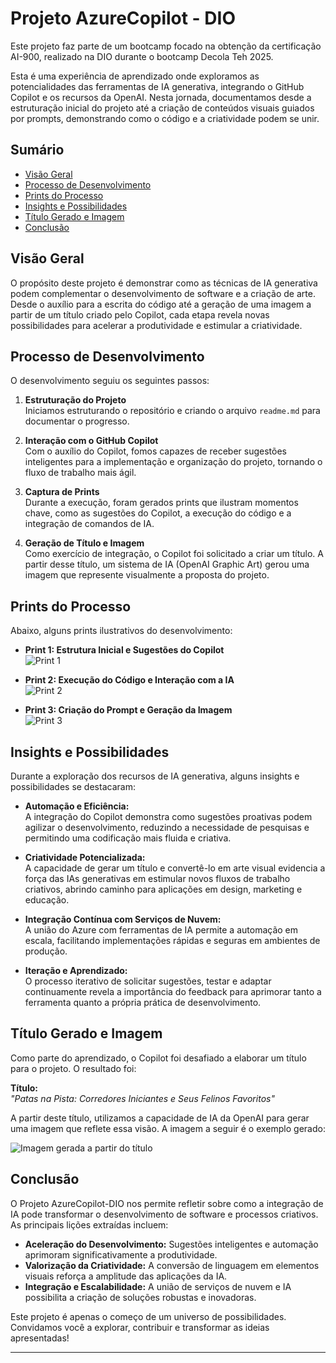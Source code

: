 # Projeto AzureCopilot - DIO

Este projeto faz parte de um bootcamp focado na obtenção da certificação AI-900, realizado na DIO durante o bootcamp Decola Teh 2025. 


Esta é uma experiência de aprendizado onde exploramos as potencialidades das ferramentas de IA generativa, integrando o GitHub Copilot e os recursos da OpenAI. Nesta jornada, documentamos desde a estruturação inicial do projeto até a criação de conteúdos visuais guiados por prompts, demonstrando como o código e a criatividade podem se unir.

## Sumário
- [Visão Geral](#vis%C3%A3o-geral)
- [Processo de Desenvolvimento](#processo-de-desenvolvimento)
- [Prints do Processo](#prints-do-processo)
- [Insights e Possibilidades](#insights-e-possibilidades)
- [Título Gerado e Imagem](#t%C3%ADtulo-gerado-e-imagem)
- [Conclusão](#conclus%C3%A3o)

## Visão Geral
O propósito deste projeto é demonstrar como as técnicas de IA generativa podem complementar o desenvolvimento de software e a criação de arte. Desde o auxílio para a escrita do código até a geração de uma imagem a partir de um título criado pelo Copilot, cada etapa revela novas possibilidades para acelerar a produtividade e estimular a criatividade.

## Processo de Desenvolvimento
O desenvolvimento seguiu os seguintes passos:
1. **Estruturação do Projeto**  
   Iniciamos estruturando o repositório e criando o arquivo `readme.md` para documentar o progresso.
   
2. **Interação com o GitHub Copilot**  
   Com o auxílio do Copilot, fomos capazes de receber sugestões inteligentes para a implementação e organização do projeto, tornando o fluxo de trabalho mais ágil.
   
3. **Captura de Prints**  
   Durante a execução, foram gerados prints que ilustram momentos chave, como as sugestões do Copilot, a execução do código e a integração de comandos de IA.
   
4. **Geração de Título e Imagem**  
   Como exercício de integração, o Copilot foi solicitado a criar um título. A partir desse título, um sistema de IA (OpenAI Graphic Art) gerou uma imagem que represente visualmente a proposta do projeto.

## Prints do Processo
Abaixo, alguns prints ilustrativos do desenvolvimento:

- **Print 1: Estrutura Inicial e Sugestões do Copilot**  
  ![Print 1](https://github.com/user-attachments/assets/f5f4a8b9-714a-45f3-83af-489e18c718a5)  

- **Print 2: Execução do Código e Interação com a IA**  
  ![Print 2](https://github.com/user-attachments/assets/191b1f79-a214-46c6-84aa-ccbfb78aed9f)  

- **Print 3: Criação do Prompt e Geração da Imagem**  
  ![Print 3](https://github.com/user-attachments/assets/71661db4-9c59-4e02-b0e6-12ee37fbc39b)  



## Insights e Possibilidades
Durante a exploração dos recursos de IA generativa, alguns insights e possibilidades se destacaram:

- **Automação e Eficiência:**  
  A integração do Copilot demonstra como sugestões proativas podem agilizar o desenvolvimento, reduzindo a necessidade de pesquisas e permitindo uma codificação mais fluida e criativa.

- **Criatividade Potencializada:**  
  A capacidade de gerar um título e convertê-lo em arte visual evidencia a força das IAs generativas em estimular novos fluxos de trabalho criativos, abrindo caminho para aplicações em design, marketing e educação.

- **Integração Contínua com Serviços de Nuvem:**  
  A união do Azure com ferramentas de IA permite a automação em escala, facilitando implementações rápidas e seguras em ambientes de produção.

- **Iteração e Aprendizado:**  
  O processo iterativo de solicitar sugestões, testar e adaptar continuamente revela a importância do feedback para aprimorar tanto a ferramenta quanto a própria prática de desenvolvimento.

## Título Gerado e Imagem
Como parte do aprendizado, o Copilot foi desafiado a elaborar um título para o projeto. O resultado foi:

**Título:**  
*"Patas na Pista: Corredores Iniciantes e Seus Felinos Favoritos"*

A partir deste título, utilizamos a capacidade de IA da OpenAI para gerar uma imagem que reflete essa visão. A imagem a seguir é o exemplo gerado:

![Imagem gerada a partir do título](https://github.com/user-attachments/assets/bd3dc29a-0473-480d-81e4-74df8245f2c8)



## Conclusão
O Projeto AzureCopilot-DIO nos permite refletir sobre como a integração de IA pode transformar o desenvolvimento de software e processos criativos. As principais lições extraídas incluem:

- **Aceleração do Desenvolvimento:** Sugestões inteligentes e automação aprimoram significativamente a produtividade.
- **Valorização da Criatividade:** A conversão de linguagem em elementos visuais reforça a amplitude das aplicações da IA.
- **Integração e Escalabilidade:** A união de serviços de nuvem e IA possibilita a criação de soluções robustas e inovadoras.

Este projeto é apenas o começo de um universo de possibilidades. Convidamos você a explorar, contribuir e transformar as ideias apresentadas!

---


